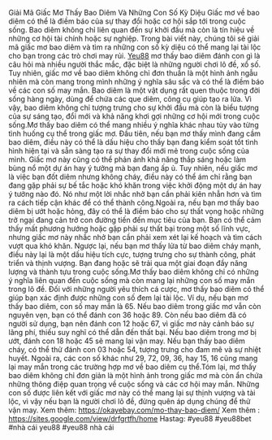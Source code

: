 Giải Mã Giấc Mơ Thấy Bao Diêm Và Những Con Số Kỳ Diệu
Giấc mơ về bao diêm có thể là điềm báo của sự thay đổi hoặc cơ hội sắp tới trong cuộc sống. Bao diêm không chỉ liên quan đến sự khởi đầu mà còn là tín hiệu về những cơ hội tài chính hoặc sự nghiệp. Trong bài viết này, chúng tôi sẽ giải mã giấc mơ bao diêm và tìm ra những con số kỳ diệu có thể mang lại tài lộc cho bạn trong các trò chơi may rủi.
[Yeu88](https://okayebay.com/) mơ thấy bao diêm đánh con gì là câu hỏi mà nhiều người thắc mắc, đặc biệt là những người chơi lô đề, xổ số. Tuy nhiên, giấc mơ về bao diêm không chỉ đơn thuần là một hình ảnh ngẫu nhiên mà còn mang trong mình những ý nghĩa sâu sắc và có thể là điềm báo về các con số may mắn. Bao diêm là một vật dụng rất quen thuộc trong đời sống hàng ngày, dùng để chứa các que diêm, công cụ giúp tạo ra lửa. Vì vậy, bao diêm không chỉ tượng trưng cho sự khởi đầu mà còn là biểu tượng của sự sáng tạo, đổi mới và khả năng khơi gợi những cơ hội mới trong cuộc sống.Mơ thấy bao diêm có thể mang nhiều ý nghĩa khác nhau tùy vào từng tình huống cụ thể trong giấc mơ. Đầu tiên, nếu bạn mơ thấy mình đang cầm bao diêm, điều này có thể là dấu hiệu cho thấy bạn đang kiểm soát tốt tình hình hiện tại và sẵn sàng tạo ra sự thay đổi mới mẻ trong cuộc sống của mình. Giấc mơ này cũng có thể phản ánh khả năng thắp sáng hoặc làm bùng nổ một dự án hay ý tưởng mà bạn đang ấp ủ. Tuy nhiên, nếu giấc mơ là việc bạn đốt diêm nhưng không cháy, điều này có thể ám chỉ rằng bạn đang gặp phải sự bế tắc hoặc khó khăn trong việc khởi động một dự án hay ý tưởng nào đó. Nó như một lời nhắc nhở bạn cần phải kiên nhẫn hơn và tìm ra cách tiếp cận khác để có thể thành công.Ngoài ra, nếu bạn mơ thấy bao diêm bị ướt hoặc hỏng, đây có thể là điềm báo cho sự thất vọng hoặc những trở ngại đang cản trở con đường tiến đến mục tiêu của bạn. Bạn có thể cảm thấy mất phương hướng hoặc gặp phải sự thất bại trong một số lĩnh vực, nhưng giấc mơ này nhắc nhở bạn cần phải xem xét lại kế hoạch và tìm cách vượt qua khó khăn. Ngược lại, nếu bạn mơ thấy lửa từ bao diêm cháy mạnh, điều này lại là một dấu hiệu tích cực, tượng trưng cho sự thành công, phát triển và thịnh vượng. Bạn đang hoặc sẽ trải qua một giai đoạn đầy năng lượng và thành tựu trong cuộc sống.Mơ thấy bao diêm không chỉ có những ý nghĩa liên quan đến cuộc sống mà còn mang lại những con số may mắn trong lô đề. Đối với những người yêu thích cá cược, mơ thấy bao diêm có thể giúp bạn xác định được những con số đem lại tài lộc. Ví dụ, nếu bạn mơ thấy bao diêm, con số may mắn là 65. Nếu bao diêm trong giấc mơ vẫn còn nguyên vẹn, bạn có thể đánh con 36 hoặc 89. Còn nếu bao diêm đã có người sử dụng, bạn nên đánh con 12 hoặc 67, vì giấc mơ này cảnh báo sự lãng phí, thiếu suy nghĩ có thể dẫn đến thất bại. Nếu bao diêm trong mơ bị ướt, đánh con 18 hoặc 45 sẽ mang lại vận may. Nếu bạn thấy bao diêm cháy, có thể thử đánh con 03 hoặc 54, tượng trưng cho đam mê và sự nhiệt huyết. Ngoài ra, các con số khác như 29, 72, 09, 36, hay 15, 16 cũng mang lại may mắn trong các trường hợp mơ về bao diêm cụ thể.Tóm lại, mơ thấy bao diêm không chỉ đơn giản là một hình ảnh trong giấc mơ mà còn ẩn chứa những thông điệp quan trọng về cuộc sống và các cơ hội may mắn. Những con số được liên kết với giấc mơ này có thể mang lại sự thịnh vượng và tài lộc, vì vậy nếu bạn là người chơi lô đề, đừng quên áp dụng chúng để thử vận may.
Xem thêm:  https://okayebay.com/mo-thay-bao-diem/
Xem thêm : https://sites.google.com/view/drfgrtfh/home
Hastag: #yeu88 #yeu88bet #nhà cái yeu88 #yeu88 nhà cái
